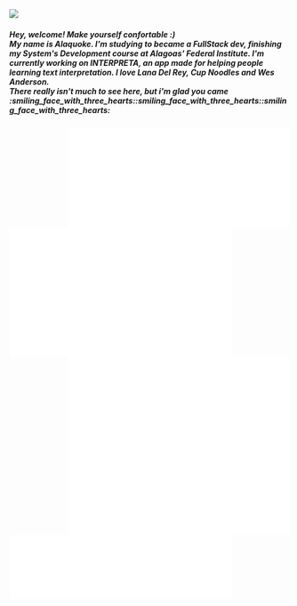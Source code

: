 <div>
<img align='left'  src='https://user-images.githubusercontent.com/88796071/225752409-1d2e13c8-3119-4e57-b8b9-73efe5b09928.gif'/>
</div>
<div>
  </br>
<div align='left'><h5>Hey, welcome! Make yourself confortable :)<br/> My name is Alaquoke. I'm studying to became a FullStack dev, finishing my System's Development course at Alagoas' Federal Institute. I'm currently working on INTERPRETA, an app made for helping people learning text interpretation. I love Lana Del Rey, Cup Noodles and Wes Anderson.<br/>There really isn't much to see here, but i'm glad you came :smiling_face_with_three_hearts::smiling_face_with_three_hearts::smiling_face_with_three_hearts: </h5>
<img align='right' width="400" src='https://github.com/quokequack/quokequack/blob/e7ca6041d997deca3d16d061933c44116fa1397d/metrics.plugin.achievements.compact.svg'/>
</div>
<div>
  <img align='left' width="400" src='https://github.com/quokequack/quokequack/blob/9f7ff7a1a6d1b5ae04a527e2e9710ebbbf28ab20/metrics.plugin.fortune.svg'/>
</div>
<div>
<img align='left' width="400" src='https://github.com/quokequack/quokequack/blob/57992269cec5178b402899204076ad4762e2653b/metrics.plugin.isocalendar.svg'/>
<img align='right'  width="400" src='https://github.com/quokequack/quokequack/blob/74fa2f980e4ada98b87618c18f98394140ff4cb3/medias.svg'/>
</div>
<div>
<img align='left' width="400" src='https://github.com/quokequack/quokequack/blob/74fa2f980e4ada98b87618c18f98394140ff4cb3/languages.svg'/>
</div> 




